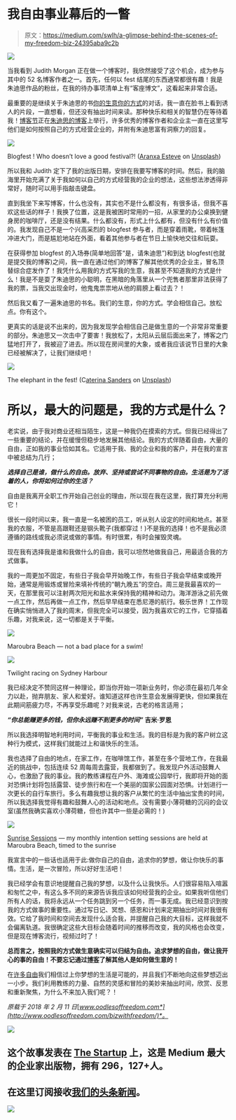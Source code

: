 # 我自由事业幕后的一瞥

> 原文：<https://medium.com/swlh/a-glimpse-behind-the-scenes-of-my-freedom-biz-24395aba9c2b>

![](img/267d1ca93df27a16ac789fdaa801cc4a.png)

当我看到 Judith Morgan 正在做一个博客时，我欣然接受了这个机会，成为参与其中的 52 名博客作者之一。首先，任何以 fest 结尾的东西通常都很有趣！我是朱迪思作品的粉丝，在我的待办事项清单上有“客座博文”，这看起来非常合适。

最重要的是继续关于朱迪思的书[你的生意你的方式](http://www.judithmorgan.com/book)的对话，我一直在脸书上看到诱人的片段，一直想看，但还没有抽出时间来读。那种快乐和相关的智慧仍在等待着我！[博客节](http://www.judithmorgan.com/blog)正在[朱迪思的博客](http://judithmorgan.com/blog)上举行，许多优秀的博客作者和企业主一直在这里写他们是如何按照自己的方式经营企业的，并附有朱迪思富有洞察力的回复。

![](img/d9e1d005907ccc4305c3a2f273dccce5.png)

Blogfest ! Who doesn’t love a good festival?! ([Aranxa Esteve](https://unsplash.com/@aranxa_esteve?utm_source=medium&utm_medium=referral) on [Unsplash](https://unsplash.com?utm_source=medium&utm_medium=referral))

所以我和 Judith 定下了我的出版日期，安排在我要写博客的时间。然后，我的脑海里开始充满了关于我如何以自己的方式经营我的企业的想法，这些想法渗透得非常好，随时可以用手指敲击键盘。

直到我坐下来写博客，什么也没有，其实也不是什么都没有，有很多话，但我不喜欢这些话的样子！我换了位置，这是我被困时常用的一招，从家里的办公桌换到健身房的咖啡厅，还是没有结果。什么都没有，形式上什么都有，但没有什么有价值的。我发现自己不是一个兴高采烈的 blogfest 参与者，而是穿着雨靴，带着帐篷冲进大门，而是尴尬地站在外面，看着其他参与者在节日上愉快地交往和玩耍。

在获得参加 blogfest 的入场券(简单地回答“是，请朱迪思”)和到达 blogfest(也就是提交我的博客)之间，我一直在通过他们的博客了解其他优秀的企业主，冒名顶替综合症发作了！我凭什么用我的方式写我的生意，我甚至不知道我的方式是什么！我是不是耍了朱迪思的小聪明，在黑暗的角落里从一个兜售者那里非法获得了我的票，当我交出现金时，他鬼鬼祟祟地从他的肩膀上看过去？！

然后我又看了一遍朱迪思的书名。我们的生意，你的方式。学会相信自己。放松点。你有这个。

更真实的话是说不出来的，因为我发现学会相信自己是做生意的一个非常非常重要的部分。朱迪思又一次击中了要害！我放松了，太阳从云层后面出来了，博客之门猛地打开了，我被迎了进去。所以现在房间里的大象，或者我应该说节日里的大象已经被解决了，让我们继续吧！

![](img/5a8d4ea8725ddb8066b7045f0c711a5b.png)

The elephant in the fest! (C[aterina Sanders](https://unsplash.com/@catsanders?utm_source=medium&utm_medium=referral) on [Unsplash](https://unsplash.com?utm_source=medium&utm_medium=referral))

# 所以，最大的问题是，我的方式是什么？

老实说，由于我对商业还相当陌生，这是一种我仍在摸索的方式。但我已经得出了一些重要的结论，并在缓慢但稳步地发展其他结论。我的方式伴随着自由，大量的自由，正如我的事业恰如其名。它适用于我、我的企业和我的客户，并在我的宣言中被总结为几行；

***选择自己是谁，做什么的自由。放弃、坚持或尝试不同事物的自由。生活是为了活着的人，你将如何过你的生活？***

自由是我离开全职工作开始自己创业的理由，所以现在我在这里，我打算充分利用它！

很长一段时间以来，我一直是一名被困的员工，听从别人设定的时间和地点。甚至我的衣服，不管是高跟鞋还是钢头靴子(我都穿过！)不是我的选择！也不是我必须遵循的路线或我必须说或做的事情。有时很累，有时会摧毁灵魂。

现在我有选择我是谁和我做什么的自由，我可以坦然地做我自己，用最适合我的方式做事。

我的一周更加不固定，有些日子我会早开始晚工作，有些日子我会早结束或晚开始，通常是用锻炼或冒险来填补传统的“朝九晚五”的空白。周三是我最喜欢的一天，在那里我可以注射两次阳光和盐水来保持我的精神和动力。海洋游泳之前先做一点工作，然后再做一点工作，然后早早结束在悉尼港的航行。极乐世界！工作现在确实悄悄进入了我的周末，但我完全可以接受，因为我喜欢它的工作，它穿插着乐趣，对我来说，这一切都是关于平衡。

![](img/267d1ca93df27a16ac789fdaa801cc4a.png)

Maroubra Beach — not a bad place for a swim!

![](img/54a16996b966789237aa17a32b0cdb07.png)

Twilight racing on Sydney Harbour

我已经决定不赞同这样一种理论，即当你开始一项新业务时，你必须在最初几年全力以赴，抛弃朋友、家人和爱好。谁知道这样也许生意会发展得更快，但如果我在此期间筋疲力尽，不再享受乐趣呢？对我来说，古老的格言适用；

***“你总能赚更多的钱，但你永远赚不到更多的时间”*** **吉米·罗恩**

所以我选择明智地利用时间，平衡我的事业和生活。我的目标是为我的客户树立这种行为模式，这样我们就能过上和谐快乐的生活。

我也选择了自由的地点，在家工作，在咖啡馆工作，甚至在多个营地工作，在我最近的挑战中，包括连续 52 周每周去露营，我都做到了。我发现户外活动鼓舞人心，也激励了我的事业。我的教练课程在户外、海滩或公园举行，我即将开始的面对恐惧计划将包括露营、徒步旅行和在一个美丽的国家公园面对恐惧。计划进行一次更长的自行车旅行。多么有趣我想让我的客户从繁忙的生活中抽出宝贵的时间，所以我选择我觉得有趣和鼓舞人心的活动和地点。没有需要小薄荷糖的沉闷的会议室(虽然我确实喜欢小薄荷糖，但也许其中一些是必需的！)

![](img/77a381cda36ea5425c9c0435aa0cd149.png)

[Sunrise Sessions](http://www.oodlesoffreedom.com/programs/the-sunrise-sessions/) — my monthly intention setting sessions are held at Maroubra Beach, timed to the sunrise

我宣言中的一些话也适用于此:做你自己的自由，追求你的梦想，做让你快乐的事情。生活，是一次冒险，所以好好生活吧！

我已经学会有意识地提醒自己我的梦想，以及什么让我快乐。人们很容易陷入喧嚣和匆忙之中，有这么多不同的来源告诉我应该如何经营我的企业。如果我听信他们所有人的话，我将永远从一个任务跳到另一个任务，而一事无成。我已经意识到按我的方式做事的重要性。通过写日记、冥想、感恩和计划来定期抽出时间对我很有效。它给了我时间和空间去发现什么适合我，并提醒自己我的大目标，这样我就不会偏离轨道。我很确定这些大目标会随着时间的推移而改变，我的风格也会改变，但是现在博客流行，视频过时了！

**总而言之，按照我的方式做生意确实可以归结为自由。追求梦想的自由，做让我开心的事的自由！不要忘记通过[博客](http://www.judithmorgan.com/blog)了解其他人是如何做生意的！**

在[许多自由](http://www.oodlesoffreedom.com)我们相信过上你梦想的生活是可能的，并且我们不断地向这些梦想迈出一小步。我们利用教练的力量、自然的灵感和冒险的美妙来抽出时间，欣赏、反思和重新聚焦，为什么不来加入我们呢？！

*原载于 2018 年 2 月 11 日*[*www.oodlesoffreedom.com*](http://www.oodlesoffreedom.com/bizwithfreedom/)*。*

![](img/731acf26f5d44fdc58d99a6388fe935d.png)

## 这个故事发表在 [The Startup](https://medium.com/swlh) 上，这是 Medium 最大的企业家出版物，拥有 296，127+人。

## 在这里订阅接收[我们的头条新闻](http://growthsupply.com/the-startup-newsletter/)。

![](img/731acf26f5d44fdc58d99a6388fe935d.png)